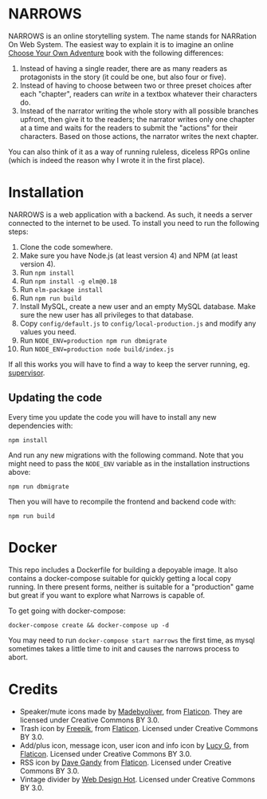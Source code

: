 # NARROWS

NARROWS is an online storytelling system. The name stands for
NARRation On Web System. The easiest way to explain it is to
imagine an online
[Choose Your Own Adventure](https://en.wikipedia.org/wiki/Choose_Your_Own_Adventure)
book with the following differences:

1. Instead of having a single reader, there are as many readers as
   protagonists in the story (it could be one, but also four or five).
1. Instead of having to choose between two or three preset choices
   after each "chapter", readers can _write_ in a textbox whatever
   their characters do.
1. Instead of the narrator writing the whole story with all possible
   branches upfront, then give it to the readers; the narrator writes
   only one chapter at a time and waits for the readers to submit the
   "actions" for their characters. Based on those actions, the
   narrator writes the next chapter.

You can also think of it as a way of running ruleless, diceless RPGs
online (which is indeed the reason why I wrote it in the first
place).


# Installation

NARROWS is a web application with a backend. As such, it needs a
server connected to the internet to be used. To install you need to
run the following steps:

1. Clone the code somewhere.
1. Make sure you have Node.js (at least version 4) and NPM (at least
   version 4).
1. Run `npm install`
1. Run `npm install -g elm@0.18`
1. Run `elm-package install`
1. Run `npm run build`
1. Install MySQL, create a new user and an empty MySQL database. Make
   sure the new user has all privileges to that database.
1. Copy `config/default.js` to `config/local-production.js` and modify
   any values you need.
1. Run `NODE_ENV=production npm run dbmigrate`
1. Run `NODE_ENV=production node build/index.js`

If all this works you will have to find a way to keep the server
running, eg. [supervisor](http://supervisord.org/).

## Updating the code

Every time you update the code you will have to install any new
dependencies with:

    npm install

And run any new migrations with the following command. Note that you
might need to pass the `NODE_ENV` variable as in the installation
instructions above:

    npm run dbmigrate

Then you will have to recompile the frontend and backend code with:

    npm run build

# Docker

This repo includes a Dockerfile for building a depoyable image. It also
contains a docker-compose suitable for quickly getting a local copy running.
In there present forms, neither is suitable for a "production" game but
great if you want to explore what Narrows is capable of.

To get going with docker-compose:

`docker-compose create && docker-compose up -d`

You may need to run `docker-compose start narrows` the first time, as mysql
sometimes takes a little time to init and causes the narrows process to abort.

# Credits

* Speaker/mute icons made by
  [Madebyoliver](http://www.flaticon.com/authors/madebyoliver), from
  [Flaticon](http://www.flaticon.com). They are licensed under
  Creative Commons BY 3.0.
* Trash icon by [Freepik](http://www.flaticon.com/authors/freepik),
  from [Flaticon](http://www.flaticon.com). Licensed under Creative
  Commons BY 3.0.
* Add/plus icon, message icon, user icon and info icon by
  [Lucy G](http://www.flaticon.com/authors/lucy-g), from
  [Flaticon](http://www.flaticon.com). Licensed under Creative Commons
  BY 3.0.
* RSS icon by [Dave Gandy](http://www.flaticon.com/authors/dave-gandy)
  from [Flaticon](http://www.flaticon.com). Licensed under Creative
  Commons BY 3.0.
* Vintage divider by
  [Web Design Hot](http://www.webdesignhot.com/free-vector-%20graphics/vector-set-of-vintage-design-divider-elements/). Licensed
  under Creative Commons BY 3.0.
